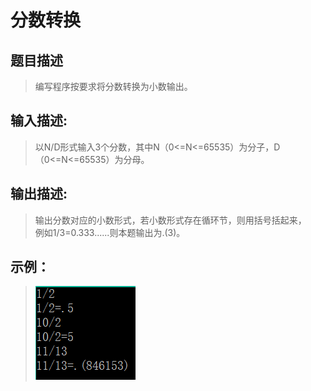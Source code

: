 # 分数转换

## 题目描述
>编写程序按要求将分数转换为小数输出。    

## 输入描述:
>以N/D形式输入3个分数，其中N（0<=N<=65535）为分子，D（0<=N<=65535）为分母。    

## 输出描述:
>输出分数对应的小数形式，若小数形式存在循环节，则用括号括起来，    
>例如1/3=0.333......则本题输出为.(3)。    

## 示例：
>![Image text](sample.PNG)
